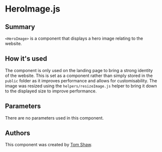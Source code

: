 # HeroImage.js

## Summary
`<HeroImage>` is a component that displays a hero image relating to the website.

## How it's used
The component is only used on the landing page to bring a strong identity of the website.
This is set as a component rather than simply stored in the `public` folder as it improves performance and allows for customisability.
The image was resized using the `helpers/resizeImage.js` helper to bring it down to the displayed size to improve performance.

## Parameters
There are no parameters used in this component.

## Authors
This component was created by [Tom Shaw](https://github.com/tomshaw650).
